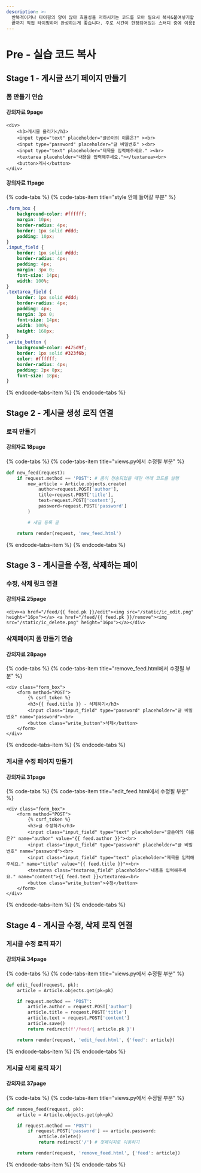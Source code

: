 ```yaml
---
description: >-
  반복적이거나 타이핑의 양이 많아 효율성을 저하시키는 코드를 모아 필요시 복사&붙여넣기할 수 있도록 준비하였습니다. 시간이 충분하다면 처음부터
  끝까지 직접 타이핑하며 완성하는게 좋습니다. 주로 시간이 한정되어있는 스터디 중에 이용됩니다.
---
```


# Pre - 실습 코드 복사

## Stage 1 - 게시글 쓰기 페이지 만들기

### 폼 만들기 연습

#### 강의자료 9page  <a id="9p"></a>

```markup
<div>
    <h3>게시물 올리기</h3>
    <input type="text" placeholder="글쓴이의 이름은?" ><br>
    <input type="password" placeholder="글 비밀번호" ><br>
    <input type="text" placeholder="제목을 입력해주세요." ><br>
    <textarea placeholder="내용을 입력해주세요."></textarea><br>
    <button>게시</button>
</div>
```

####  강의자료 11page

{% code-tabs %}
{% code-tabs-item title="style 안에 들어갈 부분" %}
```css
.form_box {
    background-color: #ffffff;
    margin: 10px;
    border-radius: 4px;
    border: 1px solid #ddd;
    padding: 10px;
}
.input_field {
    border: 1px solid #ddd;
    border-radius: 4px;
    padding: 4px;
    margin: 3px 0;
    font-size: 14px;
    width: 100%;
}
.textarea_field {
    border: 1px solid #ddd;
    border-radius: 4px;
    padding: 4px;
    margin: 3px 0;
    font-size: 14px;
    width: 100%;
    height: 160px;
}
.write_button {
    background-color: #475d9f;
    border: 1px solid #323f6b;
    color: #ffffff;
    border-radius: 4px;
    padding: 2px 8px;
    font-size: 18px;
}
```
{% endcode-tabs-item %}
{% endcode-tabs %}

## Stage 2 - 게시글 생성 로직 연결

### 로직 만들기

#### 강의자료 18page  <a id="18p"></a>

{% code-tabs %}
{% code-tabs-item title="views.py에서 수정될 부분" %}
```python
def new_feed(request):
    if request.method == 'POST': # 폼이 전송되었을 때만 아래 코드를 실행
        new_article = Article.objects.create(
            author=request.POST['author'],
            title=request.POST['title'],
            text=request.POST['content'],
            password=request.POST['password']
        )

        # 새글 등록 끝

    return render(request, 'new_feed.html')
```
{% endcode-tabs-item %}
{% endcode-tabs %}

##  Stage 3 - 게시글을 수정, 삭제하는 페이

### 수정, 삭제 링크 연결

#### 강의자료 25page  <a id="25p"></a>

```markup
<div><a href="/feed/{{ feed.pk }}/edit"><img src="/static/ic_edit.png" height="16px"></a> <a href="/feed/{{ feed.pk }}/remove"><img src="/static/ic_delete.png" height="16px"></a></div>
```

### 삭제페이지 폼 만들기 연습

#### 강의자료 28page  <a id="28p"></a>

{% code-tabs %}
{% code-tabs-item title="remove\_feed.html에서 수정될 부분" %}
```markup
<div class="form_box">
    <form method="POST">
        {% csrf_token %}
        <h3>{{ feed.title }} - 삭제하기</h3>
        <input class="input_field" type="password" placeholder="글 비밀번호" name="password"><br>
        <button class="write_button">삭제</button>
    </form>
</div>
```
{% endcode-tabs-item %}
{% endcode-tabs %}

###  게시글 수정 페이지 만들기

#### 강의자료 31page  <a id="31p"></a>

{% code-tabs %}
{% code-tabs-item title="edit\_feed.html에서 수정될 부분" %}
```markup
<div class="form_box">
    <form method="POST">
        {% csrf_token %}
        <h3>글 수정하기</h3>
        <input class="input_field" type="text" placeholder="글쓴이의 이름은?" name="author" value="{{ feed.author }}"><br>
        <input class="input_field" type="password" placeholder="글 비밀번호" name="password"><br>
        <input class="input_field" type="text" placeholder="제목을 입력해주세요." name="title" value="{{ feed.title }}"><br>
        <textarea class="textarea_field" placeholder="내용을 입력해주세요." name="content">{{ feed.text }}</textarea><br>
        <button class="write_button">수정</button>
    </form>
</div>
```
{% endcode-tabs-item %}
{% endcode-tabs %}

## Stage 4 - 게시글 수정, 삭제 로직 연결

### 게시글 수정 로직 짜기

#### 강의자료 34page  <a id="34p"></a>

{% code-tabs %}
{% code-tabs-item title="views.py에서 수정될 부분" %}
```python
def edit_feed(request, pk):
    article = Article.objects.get(pk=pk)

    if request.method == 'POST':
        article.author = request.POST['author']
        article.title = request.POST['title']
        article.text = request.POST['content']
        article.save()
        return redirect(f'/feed/{ article.pk }')

    return render(request, 'edit_feed.html', {'feed': article})
```
{% endcode-tabs-item %}
{% endcode-tabs %}

###  게시글 삭제 로직 짜기

#### 강의자료 37page  <a id="37p"></a>

{% code-tabs %}
{% code-tabs-item title="views.py에서 수정될 부분" %}
```python
def remove_feed(request, pk):
    article = Article.objects.get(pk=pk)

    if request.method == 'POST':
        if request.POST['password'] == article.password:
            article.delete()
            return redirect('/') # 첫페이지로 이동하기

    return render(request, 'remove_feed.html', {'feed': article})
```
{% endcode-tabs-item %}
{% endcode-tabs %}

